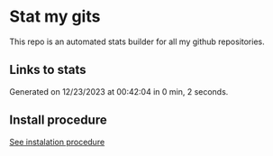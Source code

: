 # Stat my gits

This repo is an automated stats builder for all my github repositories.

## Links to stats


Generated on 12/23/2023 at 00:42:04 in 0 min, 2 seconds.

## Install procedure

[See instalation procedure](./src/install.md)
